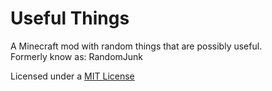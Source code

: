 Useful Things
==========

A Minecraft mod with random things that are possibly useful.  
Formerly know as: RandomJunk  
<div class="footer">
Licensed under a <a href="https://raw.githubusercontent.com/savageboy74/RandomJunk/master/LICENSE">MIT License</a>
</div>